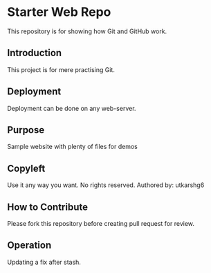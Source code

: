 # Starter Web Repo

This repository is for showing how Git and GitHub work.

## Introduction

This project is for mere practising Git.

## Deployment

Deployment can be done on any web-server.

## Purpose

Sample website with plenty of files for demos

## Copyleft

Use it any way you want. No rights reserved.
Authored by: utkarshg6

## How to Contribute

Please fork this repository before creating pull request for review.

## Operation

Updating a fix after stash.
